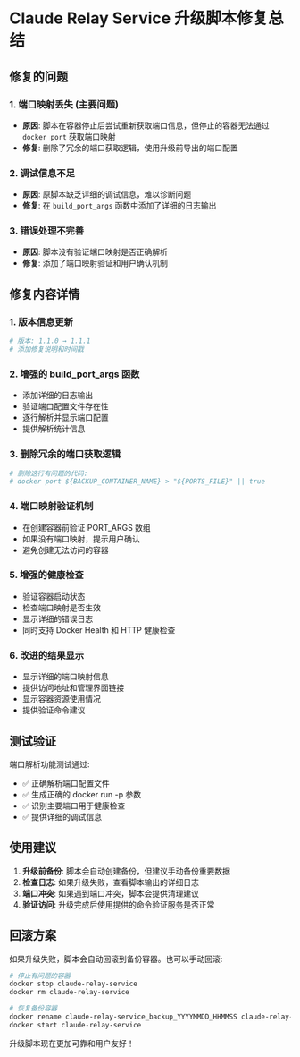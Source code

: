 # Claude Relay Service 升级脚本修复总结

## 修复的问题

### 1. 端口映射丢失 (主要问题)
- **原因**: 脚本在容器停止后尝试重新获取端口信息，但停止的容器无法通过 `docker port` 获取端口映射
- **修复**: 删除了冗余的端口获取逻辑，使用升级前导出的端口配置

### 2. 调试信息不足
- **原因**: 原脚本缺乏详细的调试信息，难以诊断问题
- **修复**: 在 `build_port_args` 函数中添加了详细的日志输出

### 3. 错误处理不完善
- **原因**: 脚本没有验证端口映射是否正确解析
- **修复**: 添加了端口映射验证和用户确认机制

## 修复内容详情

### 1. 版本信息更新
```bash
# 版本: 1.1.0 → 1.1.1
# 添加修复说明和时间戳
```

### 2. 增强的 build_port_args 函数
- 添加详细的日志输出
- 验证端口配置文件存在性
- 逐行解析并显示端口配置
- 提供解析统计信息

### 3. 删除冗余的端口获取逻辑
```bash
# 删除这行有问题的代码:
# docker port ${BACKUP_CONTAINER_NAME} > "${PORTS_FILE}" || true
```

### 4. 端口映射验证机制
- 在创建容器前验证 PORT_ARGS 数组
- 如果没有端口映射，提示用户确认
- 避免创建无法访问的容器

### 5. 增强的健康检查
- 验证容器启动状态
- 检查端口映射是否生效
- 显示详细的错误日志
- 同时支持 Docker Health 和 HTTP 健康检查

### 6. 改进的结果显示
- 显示详细的端口映射信息
- 提供访问地址和管理界面链接
- 显示容器资源使用情况
- 提供验证命令建议

## 测试验证

端口解析功能测试通过:
- ✅ 正确解析端口配置文件
- ✅ 生成正确的 docker run -p 参数
- ✅ 识别主要端口用于健康检查
- ✅ 提供详细的调试信息

## 使用建议

1. **升级前备份**: 脚本会自动创建备份，但建议手动备份重要数据
2. **检查日志**: 如果升级失败，查看脚本输出的详细日志
3. **端口冲突**: 如果遇到端口冲突，脚本会提供清理建议
4. **验证访问**: 升级完成后使用提供的命令验证服务是否正常

## 回滚方案

如果升级失败，脚本会自动回滚到备份容器。也可以手动回滚:
```bash
# 停止有问题的容器
docker stop claude-relay-service
docker rm claude-relay-service

# 恢复备份容器
docker rename claude-relay-service_backup_YYYYMMDD_HHMMSS claude-relay-service
docker start claude-relay-service
```

升级脚本现在更加可靠和用户友好！